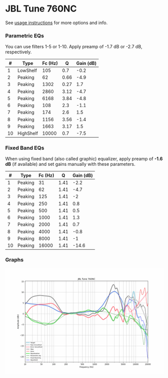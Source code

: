 # JBL Tune 760NC
See [usage instructions](https://github.com/jaakkopasanen/AutoEq#usage) for more options and info.

### Parametric EQs
You can use filters 1-5 or 1-10. Apply preamp of -1.7 dB or -2.7 dB, respectively.

|   # | Type      |   Fc (Hz) |    Q |   Gain (dB) |
|-----|-----------|-----------|------|-------------|
|   1 | LowShelf  |       105 | 0.7  |        -0.2 |
|   2 | Peaking   |        62 | 0.66 |        -4.9 |
|   3 | Peaking   |      1302 | 0.27 |         1.7 |
|   4 | Peaking   |      2860 | 3.12 |        -4.7 |
|   5 | Peaking   |      6168 | 3.84 |        -4.8 |
|   6 | Peaking   |       108 | 2.3  |        -1.1 |
|   7 | Peaking   |       174 | 2.6  |         1.5 |
|   8 | Peaking   |      1156 | 3.56 |        -1.4 |
|   9 | Peaking   |      1663 | 3.17 |         1.5 |
|  10 | HighShelf |     10000 | 0.7  |        -7.5 |

### Fixed Band EQs
When using fixed band (also called graphic) equalizer, apply preamp of **-1.6 dB** (if available) and set gains manually with these parameters.

|   # | Type    |   Fc (Hz) |    Q |   Gain (dB) |
|-----|---------|-----------|------|-------------|
|   1 | Peaking |        31 | 1.41 |        -2.2 |
|   2 | Peaking |        62 | 1.41 |        -4.7 |
|   3 | Peaking |       125 | 1.41 |        -2   |
|   4 | Peaking |       250 | 1.41 |         0.8 |
|   5 | Peaking |       500 | 1.41 |         0.5 |
|   6 | Peaking |      1000 | 1.41 |         1.3 |
|   7 | Peaking |      2000 | 1.41 |         0.7 |
|   8 | Peaking |      4000 | 1.41 |        -0.8 |
|   9 | Peaking |      8000 | 1.41 |        -1   |
|  10 | Peaking |     16000 | 1.41 |       -14.6 |

### Graphs
![](./JBL%20Tune%20760NC.png)
